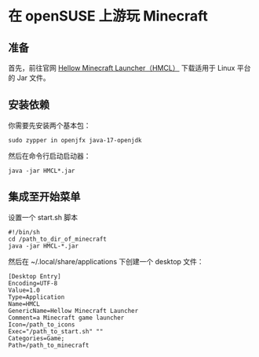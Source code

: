 # 在 openSUSE 上游玩 Minecraft

## 准备

首先，前往官网 [Hellow Minecraft Launcher（HMCL）](https://hmcl.huangyuhui.net/) 下载适用于 Linux 平台的 Jar 文件。

## 安装依赖

你需要先安装两个基本包：

```
sudo zypper in openjfx java-17-openjdk
```

然后在命令行启动启动器：

```
java -jar HMCL*.jar
```

## 集成至开始菜单

设置一个 start.sh 脚本

```
#!/bin/sh
cd /path_to_dir_of_minecraft
java -jar HMCL-*.jar
```

然后在 ~/.local/share/applications 下创建一个 desktop 文件：

```
[Desktop Entry]
Encoding=UTF-8
Value=1.0
Type=Application
Name=HMCL
GenericName=Hellow Minecraft Launcher
Comment=a Minecraft game launcher
Icon=/path_to_icons
Exec="/path_to_start.sh" ""
Categories=Game;
Path=/path_to_minecraft
```